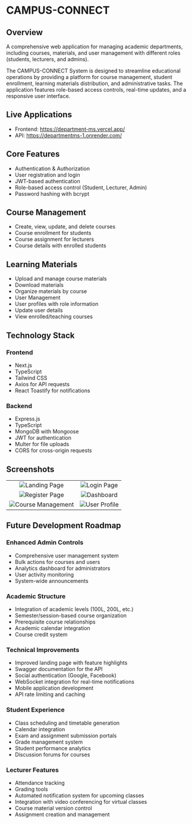 # CAMPUS-CONNECT

## Overview

A comprehensive web application for managing academic departments, including courses, materials, and user management with different roles (students, lecturers, and admins).

The CAMPUS-CONNECT System is designed to streamline educational operations by providing a platform for course management, student enrollment, learning materials distribution, and administrative tasks. The application features role-based access controls, real-time updates, and a responsive user interface.

## Live Applications

- Frontend: <https://department-ms.vercel.app/>
- API: <https://departmentms-1.onrender.com/>
  

## Core Features

- Authentication & Authorization
- User registration and login
- JWT-based authentication
- Role-based access control (Student, Lecturer, Admin)
- Password hashing with bcrypt

## Course Management

- Create, view, update, and delete courses
- Course enrollment for students
- Course assignment for lecturers
- Course details with enrolled students

## Learning Materials

- Upload and manage course materials
- Download materials
- Organize materials by course
- User Management
- User profiles with role information
- Update user details
- View enrolled/teaching courses

## Technology Stack

### Frontend

- Next.js
- TypeScript
- Tailwind CSS
- Axios for API requests
- React Toastify for notifications

### Backend

- Express.js
- TypeScript
- MongoDB with Mongoose
- JWT for authentication
- Multer for file uploads
- CORS for cross-origin requests

## Screenshots

|                                                        |                                                   |
| :----------------------------------------------------: | :-----------------------------------------------: |
|   ![Landing Page](https://i.imgur.com/wdoVJFC.jpeg)    |  ![Login Page](https://i.imgur.com/AKhT6oN.jpeg)  |
|   ![Register Page](https://i.imgur.com/ZOpo4pU.jpeg)   |  ![Dashboard](https://i.imgur.com/d3IZkBU.jpeg)   |
| ![Course Management](https://i.imgur.com/AuH7OyJ.jpeg) | ![User Profile](https://i.imgur.com/lSh6g33.jpeg) |

## Future Development Roadmap

### Enhanced Admin Controls

- Comprehensive user management system
- Bulk actions for courses and users
- Analytics dashboard for administrators
- User activity monitoring
- System-wide announcements

### Academic Structure

- Integration of academic levels (100L, 200L, etc.)
- Semester/session-based course organization
- Prerequisite course relationships
- Academic calendar integration
- Course credit system

### Technical Improvements

- Improved landing page with feature highlights
- Swagger documentation for the API
- Social authentication (Google, Facebook)
- WebSocket integration for real-time notifications
- Mobile application development
- API rate limiting and caching

### Student Experience

- Class scheduling and timetable generation
- Calendar integration
- Exam and assignment submission portals
- Grade management system
- Student performance analytics
- Discussion forums for courses

### Lecturer Features

- Attendance tracking
- Grading tools
- Automated notification system for upcoming classes
- Integration with video conferencing for virtual classes
- Course material version control
- Assignment creation and management


